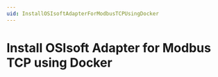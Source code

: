 ```yaml
---
uid: InstallOSIsoftAdapterForModbusTCPUsingDocker
---
```


# Install OSIsoft Adapter for Modbus TCP using Docker
